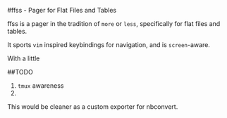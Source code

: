 #ffss - Pager for Flat Files and Tables

ffss is a pager in the tradition of `more` or `less`, specifically for flat files and tables. 

It sports `vim` inspired keybindings for navigation, and is `screen`-aware.

With a little 

##TODO

1. `tmux` awareness
2. 

This would be cleaner as a custom exporter for nbconvert.
